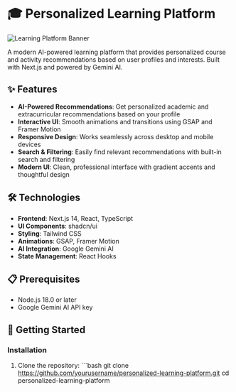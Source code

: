 # 🎓 Personalized Learning Platform

![Learning Platform Banner](https://placeholder.svg?height=300&width=800)

A modern AI-powered learning platform that provides personalized course and activity recommendations based on user profiles and interests. Built with Next.js and powered by Gemini AI.

## ✨ Features

- **AI-Powered Recommendations**: Get personalized academic and extracurricular recommendations based on your profile
- **Interactive UI**: Smooth animations and transitions using GSAP and Framer Motion
- **Responsive Design**: Works seamlessly across desktop and mobile devices
- **Search & Filtering**: Easily find relevant recommendations with built-in search and filtering
- **Modern UI**: Clean, professional interface with gradient accents and thoughtful design

## 🛠️ Technologies

- **Frontend**: Next.js 14, React, TypeScript
- **UI Components**: shadcn/ui
- **Styling**: Tailwind CSS
- **Animations**: GSAP, Framer Motion
- **AI Integration**: Google Gemini AI
- **State Management**: React Hooks

## 📋 Prerequisites

- Node.js 18.0 or later
- Google Gemini AI API key

## 🚀 Getting Started

### Installation

1. Clone the repository:
   \`\`\`bash
   git clone https://github.com/yourusername/personalized-learning-platform.git
   cd personalized-learning-platform
